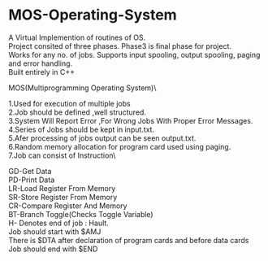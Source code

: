 # MOS-Operating-System

A Virtual Implemention of routines of OS.\
Project consited of three phases. Phase3 is final phase for project.\
Works for any no. of jobs. Supports input spooling, output spooling, paging and error handling.\
Built entirely in C++

MOS(Multiprogramming Operating System)\

1.Used for execution of multiple jobs\
2.Job should be defined ,well structured.\
3.System Will Report Error ,For Wrong Jobs With Proper Error Messages.\
4.Series of Jobs should be kept in input.txt.\
5.Afer processing of jobs output can be seen output.txt.\
6.Random memory allocation for program card used using paging.\
7.Job can consist of Instruction\

GD-Get Data\
PD-Print Data\
LR-Load Register From Memory\
SR-Store Register From Memory\
CR-Compare Register And Memory\
BT-Branch Toggle(Checks Toggle Variable)\
H- Denotes end of job : Hault.\
Job should start with $AMJ\
There is $DTA after declaration of program cards and before data cards\
Job should end with $END
